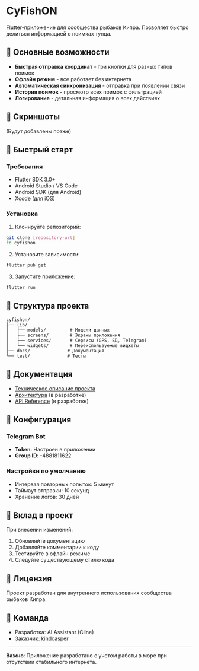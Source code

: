 # CyFishON

Flutter-приложение для сообщества рыбаков Кипра. Позволяет быстро делиться информацией о поимках тунца.

## 🎣 Основные возможности

- **Быстрая отправка координат** - три кнопки для разных типов поимок
- **Офлайн режим** - все работает без интернета
- **Автоматическая синхронизация** - отправка при появлении связи
- **История поимок** - просмотр всех поимок с фильтрацией
- **Логирование** - детальная информация о всех действиях

## 📱 Скриншоты

(Будут добавлены позже)

## 🚀 Быстрый старт

### Требования
- Flutter SDK 3.0+
- Android Studio / VS Code
- Android SDK (для Android)
- Xcode (для iOS)

### Установка

1. Клонируйте репозиторий:
```bash
git clone [repository-url]
cd cyfishon
```

2. Установите зависимости:
```bash
flutter pub get
```

3. Запустите приложение:
```bash
flutter run
```

## 📂 Структура проекта

```
cyfishon/
├── lib/
│   ├── models/         # Модели данных
│   ├── screens/        # Экраны приложения
│   ├── services/       # Сервисы (GPS, БД, Telegram)
│   └── widgets/        # Переиспользуемые виджеты
├── docs/              # Документация
└── test/              # Тесты
```

## 📖 Документация

- [Техническое описание проекта](docs/PROJECT_OVERVIEW.md)
- [Архитектура](docs/ARCHITECTURE.md) (в разработке)
- [API Reference](docs/API.md) (в разработке)

## 🔧 Конфигурация

### Telegram Bot
- **Token**: Настроен в приложении
- **Group ID**: -4881811622

### Настройки по умолчанию
- Интервал повторных попыток: 5 минут
- Таймаут отправки: 10 секунд
- Хранение логов: 30 дней

## 🤝 Вклад в проект

При внесении изменений:
1. Обновляйте документацию
2. Добавляйте комментарии к коду
3. Тестируйте в офлайн режиме
4. Следуйте существующему стилю кода

## 📄 Лицензия

Проект разработан для внутреннего использования сообщества рыбаков Кипра.

## 👥 Команда

- Разработка: AI Assistant (Cline)
- Заказчик: kindcasper

---

**Важно**: Приложение разработано с учетом работы в море при отсутствии стабильного интернета.

